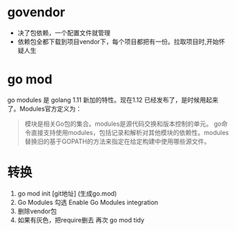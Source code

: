 <!--
 * @Author: your name
 * @Date: 2021-04-02 11:37:37
 * @LastEditTime: 2021-04-07 17:51:10
 * @LastEditors: Please set LastEditors
 * @Description: In User Settings Edit
 * @FilePath: /go_notes/docs/go vendor 转换go mod.md
-->

# govendor

- 决了包依赖，一个配置文件就管理
- 依赖包全都下载到项目vendor下，每个项目都把有一份。拉取项目时,开始怀疑人生

# go mod
go modules 是 golang 1.11 新加的特性。现在1.12 已经发布了，是时候用起来了。Modules官方定义为：

> 模块是相关Go包的集合。modules是源代码交换和版本控制的单元。 go命令直接支持使用modules，包括记录和解析对其他模块的依赖性。modules替换旧的基于GOPATH的方法来指定在给定构建中使用哪些源文件。

# 转换
1. go mod init [git地址] (生成go.mod)
2. Go Modules 勾选 Enable Go Modules integration
3. 删除vendor包
4. 如果有灰色，把require删去 再次 go mod tidy



